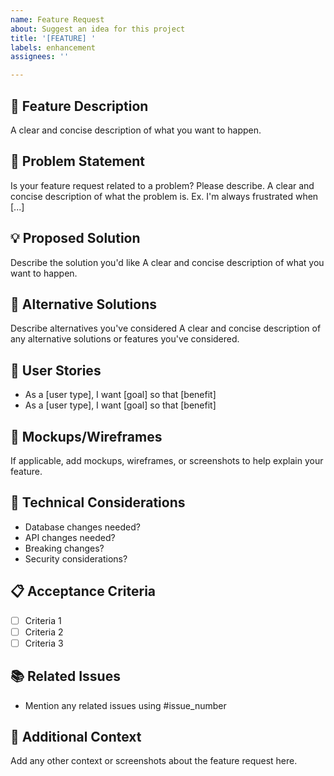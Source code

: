 ```yaml
---
name: Feature Request
about: Suggest an idea for this project
title: '[FEATURE] '
labels: enhancement
assignees: ''

---
```


## 🌟 Feature Description
A clear and concise description of what you want to happen.

## 🎯 Problem Statement
Is your feature request related to a problem? Please describe.
A clear and concise description of what the problem is. Ex. I'm always frustrated when [...]

## 💡 Proposed Solution
Describe the solution you'd like
A clear and concise description of what you want to happen.

## 🔄 Alternative Solutions
Describe alternatives you've considered
A clear and concise description of any alternative solutions or features you've considered.

## 📖 User Stories
- As a [user type], I want [goal] so that [benefit]
- As a [user type], I want [goal] so that [benefit]

## 🎨 Mockups/Wireframes
If applicable, add mockups, wireframes, or screenshots to help explain your feature.

## 🔧 Technical Considerations
- Database changes needed?
- API changes needed?
- Breaking changes?
- Security considerations?

## 📋 Acceptance Criteria
- [ ] Criteria 1
- [ ] Criteria 2
- [ ] Criteria 3

## 📚 Related Issues
- Mention any related issues using #issue_number

## 📝 Additional Context
Add any other context or screenshots about the feature request here.